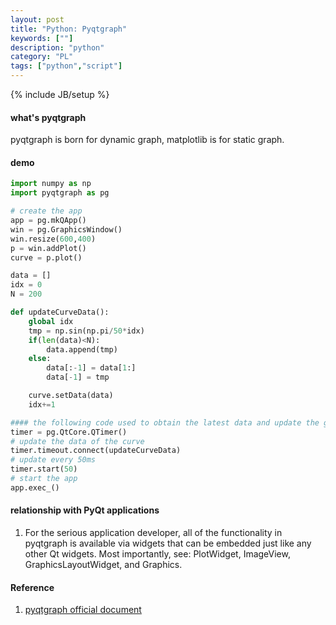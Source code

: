 ```yaml
---
layout: post
title: "Python: Pyqtgraph"
keywords: [""] 
description: "python"
category: "PL"
tags: ["python","script"]
---
```

{% include JB/setup %}

#### what's pyqtgraph
pyqtgraph is born for dynamic graph, matplotlib is for static graph.


#### demo

```python
import numpy as np
import pyqtgraph as pg

# create the app
app = pg.mkQApp()
win = pg.GraphicsWindow()
win.resize(600,400)
p = win.addPlot()
curve = p.plot()

data = []
idx = 0
N = 200

def updateCurveData():
    global idx
    tmp = np.sin(np.pi/50*idx)
    if(len(data)<N):
        data.append(tmp)
    else:
        data[:-1] = data[1:]
        data[-1] = tmp

    curve.setData(data)
    idx+=1

#### the following code used to obtain the latest data and update the graph
timer = pg.QtCore.QTimer()
# update the data of the curve
timer.timeout.connect(updateCurveData)
# update every 50ms
timer.start(50)
# start the app
app.exec_()
```

#### relationship with PyQt applications
1. For the serious application developer, all of the functionality in pyqtgraph is available via widgets 
that can be embedded just like any other Qt widgets. Most importantly, see: PlotWidget, ImageView, GraphicsLayoutWidget,
and Graphics.

#### Reference
1. [pyqtgraph official document](http://www.pyqtgraph.org/documentation/introduction.html)
